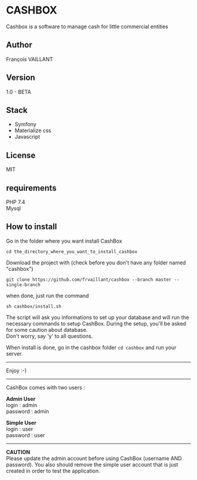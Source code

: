 # CASHBOX

Cashbox is a software to manage cash for little commercial entities

## Author
François VAILLANT

## Version
1.0 - BETA

## Stack
 - Symfony
 - Materialize css
 - Javascript
 
## License
MIT 

## requirements
PHP 7.4  
Mysql 
 
## How to install

Go in the folder where you want install CashBox
```
cd the_directory_where_you_want_to_install_cashbox
```

Download the project with (check before you don't have any folder named "cashbox")
```  
git clone https://github.com/frvaillant/cashbox --branch master --single-branch
```
when done, just run the command
```
sh cashbox/install.sh
```
The script will ask you informations to set up your database 
and will run the necessary commands to setup CashBox. 
During the setup, you'll be asked for some caution about database.  
Don't worry, say 'y' to all questions.  

When install is done, go in the cashbox folder `cd cashbox` and run your server.  
*****
Enjoy :-)  
*****
CashBox comes with two users :

**Admin User**  
login : admin   
password : admin

**Simple User**  
login : user  
password : user  
*****************
**CAUTION**  
Please update the admin account before using CashBox (username AND password).
You also should remove the simple user account that is just created in order to test the application.






